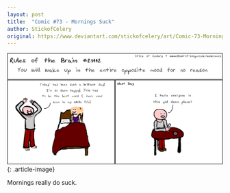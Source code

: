 ```yaml
---
layout: post
title:  "Comic #73 - Mornings Suck"
author: StickofCelery
original: https://www.deviantart.com/stickofcelery/art/Comic-73-Mornings-Suck-447323249
---
```


![](/assets/img/2014-04-13.webp)
{: .article-image}

Mornings really do suck.
